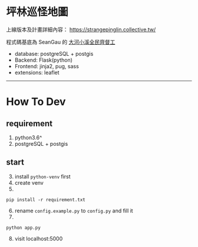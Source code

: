 # 坪林巡怪地圖

上線版本及計畫詳細內容： https://strangepinglin.collective.tw/

程式碼基底為 SeanGau 的 [大河小溪全民齊督工](https://strangepinglin.collective.tw/)

- database: postgreSQL + postgis
- Backend: Flask(python)
- Frontend: jinja2, pug, sass
- extensions: leaflet

---

# How To Dev
## requirement
1. python3.6^
2. postgreSQL + postgis
## start
3. install ```python-venv``` first
4. create venv
5. 
```
pip install -r requirement.txt
```
6. rename ```config.example.py``` to ```config.py``` and fill it
7. 
```
python app.py
```
8. visit localhost:5000
